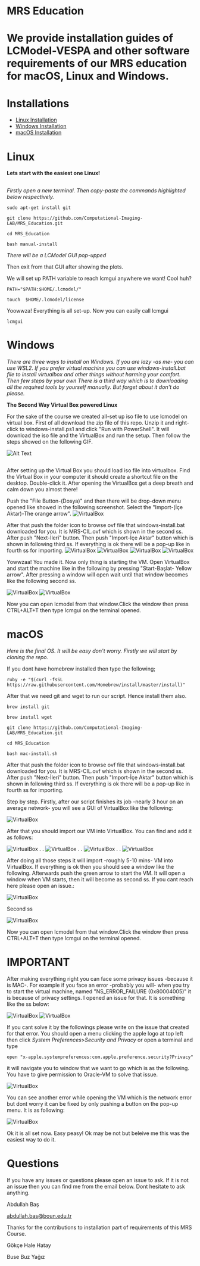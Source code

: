 # MRS Education

# We provide installation guides of LCModel-VESPA and other software requirements of our MRS education for macOS, Linux and Windows. 

# Installations

   * [Linux Installation](#linux)
   * [Windows Installation](#windows)
   * [macOS Installation](#macos)



## <h1>Linux</h1> <a name="linux"></a>
**Lets start with the easiest one Linux!**
##
*Firstly open a new terminal. Then copy-paste the commands highlighted below respectively.*

`sudo apt-get install git`

`git clone https://github.com/Computational-Imaging-LAB/MRS_Education.git`

`cd MRS_Education`

`bash manual-install`

*There will be a LCModel GUI pop-upped*

Then exit from that GUI after showing the plots.

We will set up PATH variable to reach lcmgui anywhere we want! Cool huh?

`PATH="$PATH:$HOME/.lcmodel/"`

`touch  $HOME/.lcmodel/license`

Yoowwza! Everything is all set-up.
Now you can easily call lcmgui

`lcmgui`


## <h1>Windows</h1> <a name="windows"></a>

*There are three ways to install on Windows. If you are lazy -as me- you can use WSL2. If you prefer virtual machine you can use windows-install.bat file to install virtualbox and other things without harming your comfort. Then few steps by your own*
*There is a third way which is to downloading all the required tools by yourself manually. But forget about it don't do please.*

**The Second Way Virtual Box powered Linux**

For the sake of the course we created all-set up iso file to use lcmodel on virtual box. First of all download the zip file of this repo. Unzip it and right-click to windows-install.ps1 and click "Run with PowerShell". It will download the iso file and the VirtualBox and run the setup. Then follow the steps showed on the following GIF.  

![Alt Text](https://github.com/Computational-Imaging-LAB/MRS_Education/blob/main/VirtualBox_ss/VBsetup.gif)

##

After setting up the Virtual Box you should load iso file into virtualbox. Find the Virtual Box in your computer it should create a shortcut file on the desktop. Double-click it. 
After opening the VirtualBox get a deep breath and calm down you almost there!

Push the "File Button-(Dosya)" and then there will be drop-down menu opened like showed in the following screenshot. Select the "Import-(İçe Aktar)-The orange arrow". 
![VirtualBox](https://github.com/Computational-Imaging-LAB/MRS_Education/blob/main/VirtualBox_ss/8.png?raw=true)

After that push the folder icon to browse ovf file that windows-install.bat downloaded for you. It is MRS-CIL.ovf which is shown in the second ss. After push "Next-İleri" button. Then push "Import-İçe Aktar" button which is shown in following third ss. If everything is ok there will be a pop-up like in fourth ss for importing. 
![VirtualBox](https://github.com/Computational-Imaging-LAB/MRS_Education/blob/main/VirtualBox_ss/9.png?raw=true)
![VirtualBox](https://github.com/Computational-Imaging-LAB/MRS_Education/blob/main/VirtualBox_ss/11.png?raw=true)
![VirtualBox](https://github.com/Computational-Imaging-LAB/MRS_Education/blob/main/VirtualBox_ss/12.png?raw=true)
![VirtualBox](https://github.com/Computational-Imaging-LAB/MRS_Education/blob/main/VirtualBox_ss/13.png?raw=true)

Yowwzaa! You made it. Now only thing is starting the VM. Open VirtualBox and start the machine like in the following by pressing "Start-Başlat- Yellow arrow". After pressing a window will open wait until that window becomes like the following second ss. 

![VirtualBox](https://github.com/Computational-Imaging-LAB/MRS_Education/blob/main/VirtualBox_ss/14.png?raw=true)
![VirtualBox](https://github.com/Computational-Imaging-LAB/MRS_Education/blob/main/VirtualBox_ss/15.PNG?raw=true)

Now you can open lcmodel from that window.Click the window then press CTRL+ALT+T then type lcmgui on the terminal opened. 

# <h1>macOS</h1> <a name="macos"></a>


*Here is the final OS. It will be easy don't worry. Firstly we will start by cloning the repo.*

If you dont have homebrew installed then type the following;

`ruby -e "$(curl -fsSL https://raw.githubusercontent.com/Homebrew/install/master/install)"`

After that we need git and wget to run our script. Hence install them also. 

`brew install git` 

`brew install wget`

`git clone https://github.com/Computational-Imaging-LAB/MRS_Education.git`

`cd MRS_Education`

`bash mac-install.sh`


After that push the folder icon to browse ovf file that windows-install.bat downloaded for you. It is MRS-CIL.ovf which is shown in the second ss. After push "Next-İleri" button. Then push "Import-İçe Aktar" button which is shown in following third ss. If everything is ok there will be a pop-up like in fourth ss for importing. 

Step by step. Firstly, after our script finishes its job -nearly 3 hour on an average network- you will see a GUI of VirtualBox like the following:

![VirtualBox](https://github.com/Computational-Imaging-LAB/MRS_Education/blob/main/mrs-ss/1.png?raw=true)

After that you should import our VM into VirtualBox. You can find and add it as follows:

![VirtualBox](https://github.com/Computational-Imaging-LAB/MRS_Education/blob/main/mrs-ss/2.png?raw=true)
.
.
![VirtualBox](https://github.com/Computational-Imaging-LAB/MRS_Education/blob/main/mrs-ss/3.png?raw=true)
.
.
![VirtualBox](https://github.com/Computational-Imaging-LAB/MRS_Education/blob/main/mrs-ss/4.png?raw=true)
.
.
![VirtualBox](https://github.com/Computational-Imaging-LAB/MRS_Education/blob/main/mrs-ss/5.png?raw=true)


After doing all those steps it will import -roughly 5-10 mins- VM into VirtualBox. If everything is ok then you should see a window like the following. Afterwards push the green arrow to start the VM. It will open a window when VM starts, then it will become as second ss. If you cant reach here please open an issue.:

![VirtualBox](https://github.com/Computational-Imaging-LAB/MRS_Education/blob/main/mrs-ss/6.png?raw=true)

Second ss

![VirtualBox](https://github.com/Computational-Imaging-LAB/MRS_Education/blob/main/mrs-ss/8.png?raw=true)

Now you can open lcmodel from that window.Click the window then press CTRL+ALT+T then type lcmgui on the terminal opened. 


# IMPORTANT 

After making everything right you can face some privacy issues -because it is MAC-. For example if you face an error -probably you will- when you try to start the virtual machine, named "NS_ERROR_FAILURE (0x80004005)" it is because of privacy settings. I opened an issue for that. It is something like the ss below:

![VirtualBox](https://github.com/Computational-Imaging-LAB/MRS_Education/blob/main/mrs-ss/ns_Error1.png?raw=true)
![VirtualBox](https://github.com/Computational-Imaging-LAB/MRS_Education/blob/main/mrs-ss/ns_error2.png?raw=true)


If you cant solve it by the followings please write on the issue that created for that error. You should open a menu clicking the apple logo at top left then click *System Preferences*>*Security and Privacy* or open a terminal and type 

`open "x-apple.systempreferences:com.apple.preference.security?Privacy"` 

it will navigate you to window that we want to go which is as the following. You have to give permission to Oracle-VM to solve that issue. 


![VirtualBox](https://github.com/Computational-Imaging-LAB/MRS_Education/blob/main/mrs-ss/privacy.png?raw=true)

You can see another error while opening the VM which is the network error but dont worry it can be fixed by only pushing a button on the pop-up menu. It is as following:

![VirtualBox](https://github.com/Computational-Imaging-LAB/MRS_Education/blob/main/mrs-ss/network_error.png?raw=true)

Ok it is all set now. Easy peasy! Ok may be not but beleive me this was the easiest way to do it. 


# Questions

If you have any issues or questions please open an issue to ask. If it is not an issue then you can find me from the email below. Dont hesitate to ask anything.

Abdullah Baş

abdullah.bas@boun.edu.tr


Thanks for the contributions to installation part of requirements of this MRS Course.

Gökçe Hale Hatay

Buse Buz Yağız













